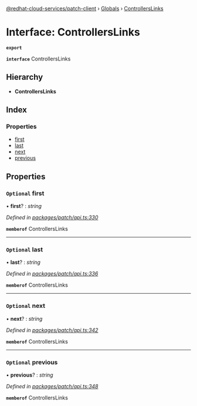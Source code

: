[@redhat-cloud-services/patch-client](../README.md) › [Globals](../globals.md) › [ControllersLinks](controllerslinks.md)

# Interface: ControllersLinks

**`export`** 

**`interface`** ControllersLinks

## Hierarchy

* **ControllersLinks**

## Index

### Properties

* [first](controllerslinks.md#optional-first)
* [last](controllerslinks.md#optional-last)
* [next](controllerslinks.md#optional-next)
* [previous](controllerslinks.md#optional-previous)

## Properties

### `Optional` first

• **first**? : *string*

*Defined in [packages/patch/api.ts:330](https://github.com/RedHatInsights/javascript-clients/blob/fc233a9/packages/patch/api.ts#L330)*

**`memberof`** ControllersLinks

___

### `Optional` last

• **last**? : *string*

*Defined in [packages/patch/api.ts:336](https://github.com/RedHatInsights/javascript-clients/blob/fc233a9/packages/patch/api.ts#L336)*

**`memberof`** ControllersLinks

___

### `Optional` next

• **next**? : *string*

*Defined in [packages/patch/api.ts:342](https://github.com/RedHatInsights/javascript-clients/blob/fc233a9/packages/patch/api.ts#L342)*

**`memberof`** ControllersLinks

___

### `Optional` previous

• **previous**? : *string*

*Defined in [packages/patch/api.ts:348](https://github.com/RedHatInsights/javascript-clients/blob/fc233a9/packages/patch/api.ts#L348)*

**`memberof`** ControllersLinks
